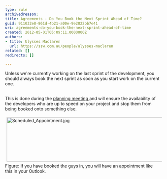 ```yaml
---
type: rule
archivedreason: 
title: Agreements - Do You Book the Next Sprint Ahead of Time?
guid: 911032e8-861d-4b21-a00e-9e2822bb7e41
uri: agreements-do-you-book-the-next-sprint-ahead-of-time
created: 2012-05-01T05:09:11.0000000Z
authors:
- title: Ulysses Maclaren
  url: https://ssw.com.au/people/ulysses-maclaren
related: []
redirects: []

---
```



Unless we're currently working on the last sprint of the development, you should always book the next sprint as soon as you start work on the current one.
<br><excerpt class='endintro'></excerpt><br>
<p>​This is done during the <a href="/Management/RulesToBetterScrumUsingTFS/Pages/SprintPlanning(WHAT)Meeting.aspx">planning meeting </a>and&#160;will ensure the availability of the developers who are up to speed on your project and stop them from being booked onto something else.</p>
<p><img alt="Scheduled_Appointment.jpg" src="/Management/RulesToManagingSoftwareConsultants/Documents/Scheduled_Appointment.jpg" width="716" height="145" style="margin&#58;5px;width&#58;716px;height&#58;145px;" /><br><span class="ssw-rteStyle-FigureNormal">Figure&#58; If you have booked the guys in, you will have an appointment like this in your Outlook.</span><br></p>


